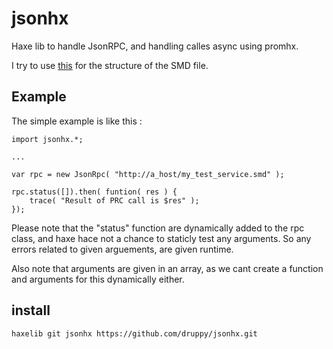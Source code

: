 jsonhx
======

Haxe lib to handle JsonRPC, and handling calles async using promhx.

I try to use [this](http://tools.ietf.org/html/draft-zyp-json-schema-04) for the structure of the SMD file.

Example
-------

The simple example is like this :

    import jsonhx.*;

    ...
    
    var rpc = new JsonRpc( "http://a_host/my_test_service.smd" );

    rpc.status([]).then( funtion( res ) {
        trace( "Result of PRC call is $res" );
    });

Please note that the "status" function are dynamically added to the rpc class, and
haxe hace not a chance to staticly test any arguments. So any errors related to
given arguements, are given runtime.

Also note that arguments are given in an array, as we cant create a function and
arguments for this dynamically either.

install
-------

    haxelib git jsonhx https://github.com/druppy/jsonhx.git
